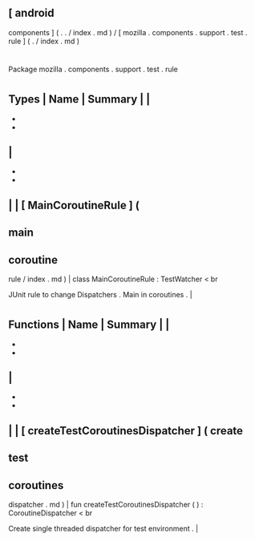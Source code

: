 [
android
-
components
]
(
.
.
/
index
.
md
)
/
[
mozilla
.
components
.
support
.
test
.
rule
]
(
.
/
index
.
md
)
#
#
Package
mozilla
.
components
.
support
.
test
.
rule
#
#
#
Types
|
Name
|
Summary
|
|
-
-
-
|
-
-
-
|
|
[
MainCoroutineRule
]
(
-
main
-
coroutine
-
rule
/
index
.
md
)
|
class
MainCoroutineRule
:
TestWatcher
<
br
>
JUnit
rule
to
change
Dispatchers
.
Main
in
coroutines
.
|
#
#
#
Functions
|
Name
|
Summary
|
|
-
-
-
|
-
-
-
|
|
[
createTestCoroutinesDispatcher
]
(
create
-
test
-
coroutines
-
dispatcher
.
md
)
|
fun
createTestCoroutinesDispatcher
(
)
:
CoroutineDispatcher
<
br
>
Create
single
threaded
dispatcher
for
test
environment
.
|
